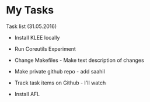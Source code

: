 # My Tasks

Task list (31.05.2016)

* Install KLEE locally

* Run Coreutils Experiment
* Change Makefiles - Make text description of changes
* Make private github repo - add saahil
* Track task items on Github - I'll watch
* Install AFL

